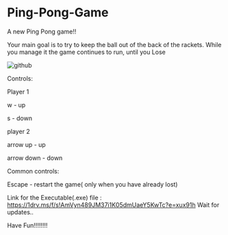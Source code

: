 # Ping-Pong-Game
A new Ping Pong game!!

Your main goal is to try to keep the ball out of the back of the rackets.
While you manage it the game continues to run, until you Lose


![github](https://github.com/thanospoim/Ping-Pong-Game/assets/166211324/9f250089-152f-4a40-b2c3-eb14eba0ab20)





Controls:

Player 1

w - up 

s - down

player 2 

arrow up - up

arrow down - down

Common controls:

Escape - restart the game( only when you have already lost)


Link for the Executable(.exe) file : https://1drv.ms/f/s!AmVyn489JM37i1K05dmUaeY5KwTc?e=xux91h
Wait for updates..

Have Fun!!!!!!!!

